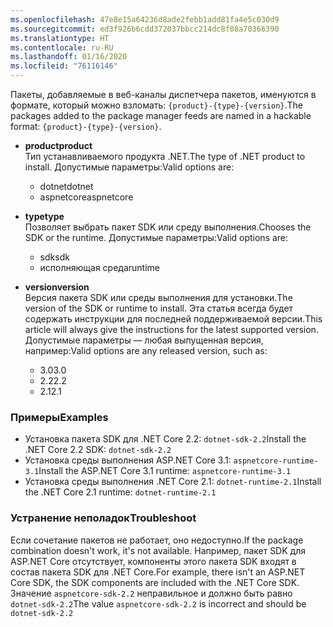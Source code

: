 ```yaml
---
ms.openlocfilehash: 47e8e15a64236d8ade2febb1add81fa4e5c030d9
ms.sourcegitcommit: ed3f926b6cdd372037bbcc214dc8f08a70366390
ms.translationtype: HT
ms.contentlocale: ru-RU
ms.lasthandoff: 01/16/2020
ms.locfileid: "76116146"
---
```


<span data-ttu-id="0bab4-101">Пакеты, добавляемые в веб-каналы диспетчера пакетов, именуются в формате, который можно взломать: `{product}-{type}-{version}`.</span><span class="sxs-lookup"><span data-stu-id="0bab4-101">The packages added to the package manager feeds are named in a hackable format: `{product}-{type}-{version}`.</span></span>

- <span data-ttu-id="0bab4-102">**product**</span><span class="sxs-lookup"><span data-stu-id="0bab4-102">**product**</span></span>\
<span data-ttu-id="0bab4-103">Тип устанавливаемого продукта .NET.</span><span class="sxs-lookup"><span data-stu-id="0bab4-103">The type of .NET product to install.</span></span> <span data-ttu-id="0bab4-104">Допустимые параметры:</span><span class="sxs-lookup"><span data-stu-id="0bab4-104">Valid options are:</span></span>

  - <span data-ttu-id="0bab4-105">dotnet</span><span class="sxs-lookup"><span data-stu-id="0bab4-105">dotnet</span></span>
  - <span data-ttu-id="0bab4-106">aspnetcore</span><span class="sxs-lookup"><span data-stu-id="0bab4-106">aspnetcore</span></span>

- <span data-ttu-id="0bab4-107">**type**</span><span class="sxs-lookup"><span data-stu-id="0bab4-107">**type**</span></span>\
<span data-ttu-id="0bab4-108">Позволяет выбрать пакет SDK или среду выполнения.</span><span class="sxs-lookup"><span data-stu-id="0bab4-108">Chooses the SDK or the runtime.</span></span> <span data-ttu-id="0bab4-109">Допустимые параметры:</span><span class="sxs-lookup"><span data-stu-id="0bab4-109">Valid options are:</span></span>

  - <span data-ttu-id="0bab4-110">sdk</span><span class="sxs-lookup"><span data-stu-id="0bab4-110">sdk</span></span>
  - <span data-ttu-id="0bab4-111">исполняющая среда</span><span class="sxs-lookup"><span data-stu-id="0bab4-111">runtime</span></span>

- <span data-ttu-id="0bab4-112">**version**</span><span class="sxs-lookup"><span data-stu-id="0bab4-112">**version**</span></span>\
<span data-ttu-id="0bab4-113">Версия пакета SDK или среды выполнения для установки.</span><span class="sxs-lookup"><span data-stu-id="0bab4-113">The version of the SDK or runtime to install.</span></span> <span data-ttu-id="0bab4-114">Эта статья всегда будет содержать инструкции для последней поддерживаемой версии.</span><span class="sxs-lookup"><span data-stu-id="0bab4-114">This article will always give the instructions for the latest supported version.</span></span> <span data-ttu-id="0bab4-115">Допустимые параметры — любая выпущенная версия, например:</span><span class="sxs-lookup"><span data-stu-id="0bab4-115">Valid options are any released version, such as:</span></span>

  - <span data-ttu-id="0bab4-116">3.0</span><span class="sxs-lookup"><span data-stu-id="0bab4-116">3.0</span></span>
  - <span data-ttu-id="0bab4-117">2.2</span><span class="sxs-lookup"><span data-stu-id="0bab4-117">2.2</span></span>
  - <span data-ttu-id="0bab4-118">2.1</span><span class="sxs-lookup"><span data-stu-id="0bab4-118">2.1</span></span>

### <a name="examples"></a><span data-ttu-id="0bab4-119">Примеры</span><span class="sxs-lookup"><span data-stu-id="0bab4-119">Examples</span></span>

- <span data-ttu-id="0bab4-120">Установка пакета SDK для .NET Core 2.2: `dotnet-sdk-2.2`</span><span class="sxs-lookup"><span data-stu-id="0bab4-120">Install the .NET Core 2.2 SDK: `dotnet-sdk-2.2`</span></span>
- <span data-ttu-id="0bab4-121">Установка среды выполнения ASP.NET Core 3.1: `aspnetcore-runtime-3.1`</span><span class="sxs-lookup"><span data-stu-id="0bab4-121">Install the ASP.NET Core 3.1 runtime: `aspnetcore-runtime-3.1`</span></span>
- <span data-ttu-id="0bab4-122">Установка среды выполнения .NET Core 2.1: `dotnet-runtime-2.1`</span><span class="sxs-lookup"><span data-stu-id="0bab4-122">Install the .NET Core 2.1 runtime: `dotnet-runtime-2.1`</span></span>

### <a name="troubleshoot"></a><span data-ttu-id="0bab4-123">Устранение неполадок</span><span class="sxs-lookup"><span data-stu-id="0bab4-123">Troubleshoot</span></span>

<span data-ttu-id="0bab4-124">Если сочетание пакетов не работает, оно недоступно.</span><span class="sxs-lookup"><span data-stu-id="0bab4-124">If the package combination doesn't work, it's not available.</span></span> <span data-ttu-id="0bab4-125">Например, пакет SDK для ASP.NET Core отсутствует, компоненты этого пакета SDK входят в состав пакета SDK для .NET Core.</span><span class="sxs-lookup"><span data-stu-id="0bab4-125">For example, there isn't an ASP.NET Core SDK, the SDK components are included with the .NET Core SDK.</span></span> <span data-ttu-id="0bab4-126">Значение `aspnetcore-sdk-2.2` неправильное и должно быть равно `dotnet-sdk-2.2`</span><span class="sxs-lookup"><span data-stu-id="0bab4-126">The value `aspnetcore-sdk-2.2` is incorrect and should be `dotnet-sdk-2.2`</span></span>
